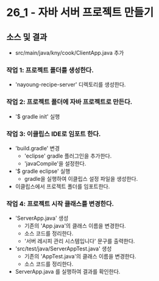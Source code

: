 # 26_1 - 자바 서버 프로젝트 만들기

## 소스 및 결과

- src/main/java/kny/cook/ClientApp.java 추가

### 작업 1: 프로젝트 폴더를 생성한다.

- 'nayoung-recipe-server' 디렉토리를 생성한다.

### 작업 2: 프로젝트 폴더에 자바 프로젝트로 만든다.

- '$ gradle init' 실행

### 작업 3: 이클립스 IDE로 임포트 한다.

- 'build.gradle' 변경
  - 'eclipse' gradle 플러그인을 추가한다.
  - 'javaCompile'을 설정한다.
- '$ gradle eclipse' 실행
  - gradle을 실행하여 이클립스 설정 파일을 생성한다.
- 이클립스에서 프로젝트 폴더를 임포트한다.

### 작업 4: 프로젝트 시작 클래스를 변경한다.

- 'ServerApp.java' 생성
  - 기존의 'App.java'의 클래스 이름을 변경한다.
  - 소스 코드를 정리한다.
  - '서버 레시피 관리 시스템입니다' 문구를 출력한다.
- 'src/test/java/ServerAppTest.java' 생성
  - 기존의 'AppTest.java'의 클래스 이름을 변경한다.
  - 소스 코드를 정리한다.
- ServerApp.java 를 실행하여 결과를 확인한다.    

